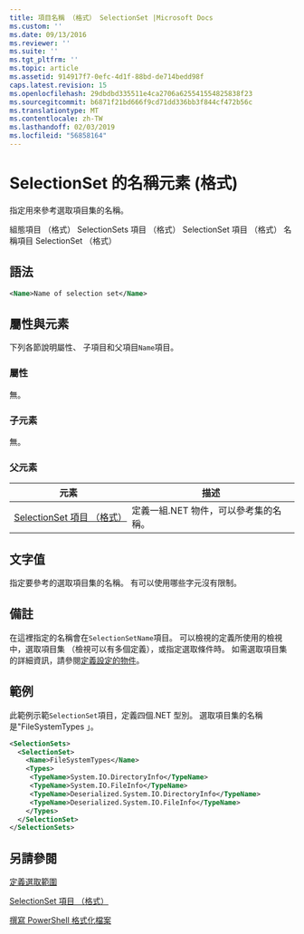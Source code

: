```yaml
---
title: 項目名稱 （格式） SelectionSet |Microsoft Docs
ms.custom: ''
ms.date: 09/13/2016
ms.reviewer: ''
ms.suite: ''
ms.tgt_pltfrm: ''
ms.topic: article
ms.assetid: 914917f7-0efc-4d1f-88bd-de714bedd98f
caps.latest.revision: 15
ms.openlocfilehash: 29dbdbd335511e4ca2706a625541554825838f23
ms.sourcegitcommit: b6871f21bd666f9cd71dd336bb3f844cf472b56c
ms.translationtype: MT
ms.contentlocale: zh-TW
ms.lasthandoff: 02/03/2019
ms.locfileid: "56858164"
---
```

# <a name="name-element-for-selectionset-format"></a>SelectionSet 的名稱元素 (格式)

指定用來參考選取項目集的名稱。

組態項目 （格式） SelectionSets 項目 （格式） SelectionSet 項目 （格式） 名稱項目 SelectionSet （格式）

## <a name="syntax"></a>語法

```xml
<Name>Name of selection set</Name>
```

## <a name="attributes-and-elements"></a>屬性與元素

下列各節說明屬性、 子項目和父項目`Name`項目。

### <a name="attributes"></a>屬性

無。

### <a name="child-elements"></a>子元素

無。

### <a name="parent-elements"></a>父元素

|元素|描述|
|-------------|-----------------|
|[SelectionSet 項目 （格式）](./selectionset-element-format.md)|定義一組.NET 物件，可以參考集的名稱。|

## <a name="text-value"></a>文字值

指定要參考的選取項目集的名稱。 有可以使用哪些字元沒有限制。

## <a name="remarks"></a>備註

在這裡指定的名稱會在`SelectionSetName`項目。 可以檢視的定義所使用的檢視中，選取項目集 （檢視可以有多個定義），或指定選取條件時。 如需選取項目集的詳細資訊，請參閱[定義設定的物件](./defining-selection-sets.md)。

## <a name="example"></a>範例

此範例示範`SelectionSet`項目，定義四個.NET 型別。 選取項目集的名稱是"FileSystemTypes 」。

```xml
<SelectionSets>
  <SelectionSet>
    <Name>FileSystemTypes</Name>
    <Types>
     <TypeName>System.IO.DirectoryInfo</TypeName>
     <TypeName>System.IO.FileInfo</TypeName>
     <TypeName>Deserialized.System.IO.DirectoryInfo</TypeName>
     <TypeName>Deserialized.System.IO.FileInfo</TypeName>
    </Types>
  </SelectionSet>
</SelectionSets>
```

## <a name="see-also"></a>另請參閱

[定義選取範圍](./defining-selection-sets.md)

[SelectionSet 項目 （格式）](./selectionset-element-format.md)

[撰寫 PowerShell 格式化檔案](./writing-a-powershell-formatting-file.md)
